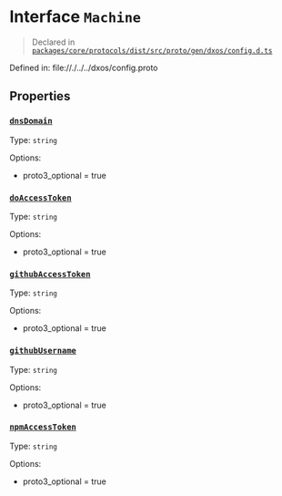 # Interface `Machine`
> Declared in [`packages/core/protocols/dist/src/proto/gen/dxos/config.d.ts`]()

Defined in:
   file://./../../dxos/config.proto
## Properties
### [`dnsDomain`]()
Type: `string`

Options:
  - proto3_optional = true
### [`doAccessToken`]()
Type: `string`

Options:
  - proto3_optional = true
### [`githubAccessToken`]()
Type: `string`

Options:
  - proto3_optional = true
### [`githubUsername`]()
Type: `string`

Options:
  - proto3_optional = true
### [`npmAccessToken`]()
Type: `string`

Options:
  - proto3_optional = true